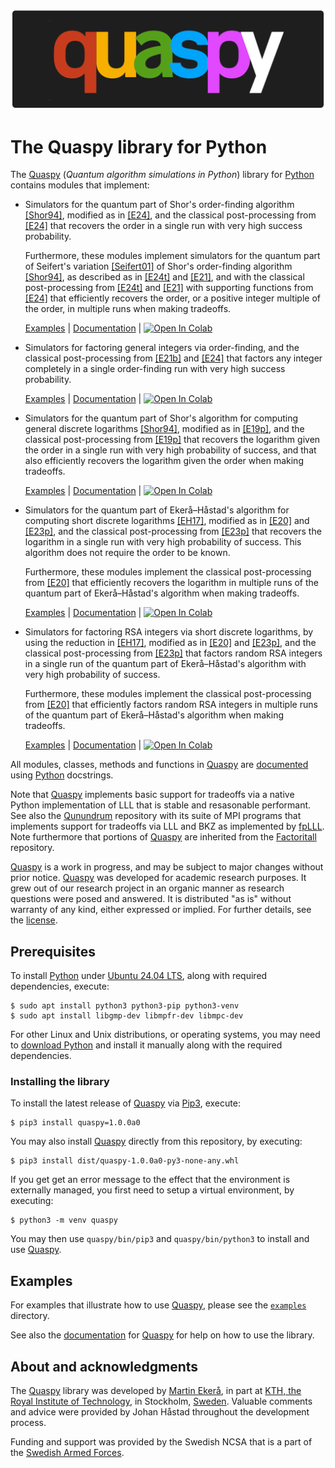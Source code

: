 ![Quaspy](docs/quaspy.png)

# The Quaspy library for Python
The [Quaspy](https://github.com/ekera/quaspy) (<i>Quantum algorithm simulations in Python</i>) library for [Python](https://www.python.org) contains modules that implement:

- Simulators for the quantum part of Shor's order-finding algorithm [[Shor94]](https://doi.org/10.1109/SFCS.1994.365700), modified as in [[E24]](https://doi.org/10.1145/3655026), and the classical post-processing from [[E24]](https://doi.org/10.1145/3655026) that recovers the order in a single run with very high success probability.

   Furthermore, these modules implement simulators for the quantum part of Seifert's variation [[Seifert01]](https://doi.org/10.1007/3-540-45353-9_24) of Shor's order-finding algorithm [[Shor94]](https://doi.org/10.1109/SFCS.1994.365700), as described as in [[E24t]](https://diva-portal.org/smash/get/diva2:1902626/FULLTEXT01.pdf) and [[E21]](https://doi.org/10.1515/jmc-2020-0006), and with the classical post-processing from [[E24t]](https://diva-portal.org/smash/get/diva2:1902626/FULLTEXT01.pdf) and [[E21]](https://doi.org/10.1515/jmc-2020-0006) with supporting functions from [[E24]](https://doi.org/10.1145/3655026) that efficiently recovers the order, or a positive integer multiple of the order, in multiple runs when making tradeoffs.

   [Examples](examples/orderfinding.ipynb) | [Documentation](docs/orderfinding/general/README.md) | [<img src="https://colab.research.google.com/assets/colab-badge.svg" alt="Open In Colab"/>](https://colab.research.google.com/github/ekera/quaspy/blob/main/examples/orderfinding.ipynb)

- Simulators for factoring general integers via order-finding, and the classical post-processing from [[E21b]](https://doi.org/10.1007/s11128-021-03069-1) and [[E24]](https://doi.org/10.1145/3655026) that factors any integer completely in a single order-finding run with very high success probability.

   [Examples](examples/factoring.ipynb) | [Documentation](docs/factoring/general/README.md) | [<img src="https://colab.research.google.com/assets/colab-badge.svg" alt="Open In Colab"/>](https://colab.research.google.com/github/ekera/quaspy/blob/main/examples/factoring.ipynb)


- Simulators for the quantum part of Shor's algorithm for computing general discrete logarithms [[Shor94]](https://doi.org/10.1109/SFCS.1994.365700), modified as in [[E19p]](https://doi.org/10.48550/arXiv.1905.09084), and the classical post-processing from [[E19p]](https://doi.org/10.48550/arXiv.1905.09084) that recovers the logarithm given the order in a single run with very high probability of success, and that also efficiently recovers the logarithm given the order when making tradeoffs.

   [Examples](examples/logarithmfinding.ipynb) | [Documentation](docs/logarithmfinding/general/README.md) | [<img src="https://colab.research.google.com/assets/colab-badge.svg" alt="Open In Colab"/>](https://colab.research.google.com/github/ekera/quaspy/blob/main/examples/logarithmfinding.ipynb)

- Simulators for the quantum part of Ekerå–Håstad's algorithm for computing short discrete logarithms [[EH17]](https://doi.org/10.1007/978-3-319-59879-6_20), modified as in [[E20]](https://doi.org/10.1007/s10623-020-00783-2) and [[E23p]](https://doi.org/10.48550/arXiv.2309.01754), and the classical post-processing from [[E23p]](https://doi.org/10.48550/arXiv.2309.01754) that recovers the logarithm in a single run with very high probability of success. This algorithm does not require the order to be known.

   Furthermore, these modules implement the classical post-processing from [[E20]](https://doi.org/10.1007/s10623-020-00783-2) that efficiently recovers the logarithm in multiple runs of the quantum part of Ekerå–Håstad's algorithm when making tradeoffs.

   [Examples](examples/logarithmfinding-short.ipynb) | [Documentation](docs/logarithmfinding/short/README.md) | [<img src="https://colab.research.google.com/assets/colab-badge.svg" alt="Open In Colab"/>](https://colab.research.google.com/github/ekera/quaspy/blob/main/examples/logarithmfinding-short.ipynb)

- Simulators for factoring RSA integers via short discrete logarithms, by using the reduction in [[EH17]](https://doi.org/10.1007/978-3-319-59879-6_20), modified as in [[E20]](https://doi.org/10.1007/s10623-020-00783-2) and [[E23p]](https://doi.org/10.48550/arXiv.2309.01754), and the classical post-processing from [[E23p]](https://doi.org/10.48550/arXiv.2309.01754) that factors random RSA integers in a single run of the quantum part of Ekerå–Håstad's algorithm with very high probability of success.

   Furthermore, these modules implement the classical post-processing from [[E20]](https://doi.org/10.1007/s10623-020-00783-2) that efficiently factors random RSA integers in multiple runs of the quantum part of Ekerå–Håstad's algorithm when making tradeoffs.

   [Examples](examples/factoring-rsa.ipynb) | [Documentation](docs/factoring/rsa/README.md) | [<img src="https://colab.research.google.com/assets/colab-badge.svg" alt="Open In Colab"/>](https://colab.research.google.com/github/ekera/quaspy/blob/main/examples/factoring-rsa.ipynb)

All modules, classes, methods and functions in [Quaspy](https://github.com/ekera/quaspy) are [documented](docs/README.md) using [Python](https://www.python.org) docstrings.

Note that [Quaspy](https://github.com/ekera/quaspy) implements basic support for tradeoffs via a native Python implementation of LLL that is stable and resasonable performant. See also the [Qunundrum](https://github.com/ekera/qunundrum) repository with its suite of MPI programs that implements support for tradeoffs via LLL and BKZ as implemented by [fpLLL](https://github.com/fplll/fplll). Note furthermore that portions of [Quaspy](https://github.com/ekera/quaspy) are inherited from the [Factoritall](https://github.com/ekera/factoritall) repository.

[Quaspy](https://github.com/ekera/quaspy) is a work in progress, and may be subject to major changes without prior notice.
[Quaspy](https://github.com/ekera/quaspy) was developed for academic research purposes. It grew out of our research project in an organic manner as research questions were posed and answered. It is distributed "as is" without warranty of any kind, either expressed or implied. For further details, see the [license](LICENSE.md).

## Prerequisites
To install [Python](https://www.python.org) under [Ubuntu 24.04 LTS](https://releases.ubuntu.com/24.04), along with required dependencies, execute:

```console
$ sudo apt install python3 python3-pip python3-venv
$ sudo apt install libgmp-dev libmpfr-dev libmpc-dev
```

For other Linux and Unix distributions, or operating systems, you may need to [download Python](https://www.python.org/downloads) and install it manually along with the required dependencies.

### Installing the library
To install the latest release of [Quaspy](https://github.com/ekera/quaspy) via [Pip3](https://pypi.org), execute:

```console
$ pip3 install quaspy=1.0.0a0
```

You may also install [Quaspy](https://github.com/ekera/quaspy) directly from this repository, by executing:

```console
$ pip3 install dist/quaspy-1.0.0a0-py3-none-any.whl
```

If you get get an error message to the effect that the environment is externally managed, you first need to setup a virtual environment, by executing:
```console
$ python3 -m venv quaspy
```
You may then use <code>quaspy/bin/pip3</code> and <code>quaspy/bin/python3</code> to install and use [Quaspy](https://github.com/ekera/quaspy).

## Examples
For examples that illustrate how to use [Quaspy](https://github.com/ekera/quaspy), please see the [<code>examples</code>](examples) directory.

See also the [documentation](docs/README.md) for [Quaspy](https://github.com/ekera/quaspy) for help on how to use the library.

## About and acknowledgments
The [Quaspy](https://github.com/ekera/quaspy) library was developed by [Martin Ekerå](mailto:ekera@kth.se), in part at [KTH, the Royal Institute of Technology](https://www.kth.se/en), in Stockholm, [Sweden](https://www.sweden.se). Valuable comments and advice were provided by Johan Håstad throughout the development process.

Funding and support was provided by the Swedish NCSA that is a part of the [Swedish Armed Forces](https://www.mil.se).
